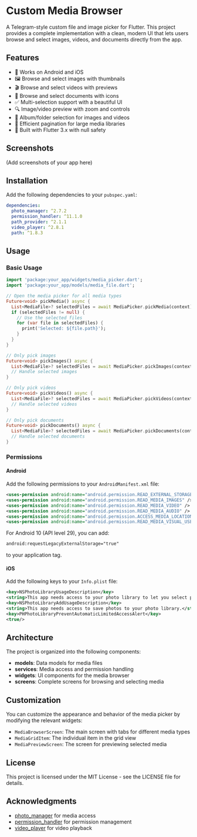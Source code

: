 # Custom Media Browser

A Telegram-style custom file and image picker for Flutter. This project provides a complete implementation with a clean, modern UI that lets users browse and select images, videos, and documents directly from the app.

## Features

- 📱 Works on Android and iOS
- 🖼️ Browse and select images with thumbnails
- 🎬 Browse and select videos with previews
- 📄 Browse and select documents with icons
- ✅ Multi-selection support with a beautiful UI
- 🔍 Image/video preview with zoom and controls
- 📂 Album/folder selection for images and videos
- 🔄 Efficient pagination for large media libraries
- 🎯 Built with Flutter 3.x with null safety

## Screenshots

(Add screenshots of your app here)

## Installation

Add the following dependencies to your `pubspec.yaml`:

```yaml
dependencies:
  photo_manager: ^2.7.2
  permission_handler: ^11.1.0
  path_provider: ^2.1.1
  video_player: ^2.8.1
  path: ^1.8.3
```

## Usage

### Basic Usage

```dart
import 'package:your_app/widgets/media_picker.dart';
import 'package:your_app/models/media_file.dart';

// Open the media picker for all media types
Future<void> pickMedia() async {
  List<MediaFile>? selectedFiles = await MediaPicker.pickMedia(context);
  if (selectedFiles != null) {
    // Use the selected files
    for (var file in selectedFiles) {
      print('Selected: ${file.path}');
    }
  }
}

// Only pick images
Future<void> pickImages() async {
  List<MediaFile>? selectedFiles = await MediaPicker.pickImages(context);
  // Handle selected images
}

// Only pick videos
Future<void> pickVideos() async {
  List<MediaFile>? selectedFiles = await MediaPicker.pickVideos(context);
  // Handle selected videos
}

// Only pick documents
Future<void> pickDocuments() async {
  List<MediaFile>? selectedFiles = await MediaPicker.pickDocuments(context);
  // Handle selected documents
}
```

### Permissions

#### Android

Add the following permissions to your `AndroidManifest.xml` file:

```xml
<uses-permission android:name="android.permission.READ_EXTERNAL_STORAGE" />
<uses-permission android:name="android.permission.READ_MEDIA_IMAGES" />
<uses-permission android:name="android.permission.READ_MEDIA_VIDEO" />
<uses-permission android:name="android.permission.READ_MEDIA_AUDIO" />
<uses-permission android:name="android.permission.ACCESS_MEDIA_LOCATION" />
<uses-permission android:name="android.permission.READ_MEDIA_VISUAL_USER_SELECTED" />
```

For Android 10 (API level 29), you can add:

```xml
android:requestLegacyExternalStorage="true"
```

to your application tag.

#### iOS

Add the following keys to your `Info.plist` file:

```xml
<key>NSPhotoLibraryUsageDescription</key>
<string>This app needs access to your photo library to let you select photos and videos.</string>
<key>NSPhotoLibraryAddUsageDescription</key>
<string>This app needs access to save photos to your photo library.</string>
<key>PHPhotoLibraryPreventAutomaticLimitedAccessAlert</key>
<true/>
```

## Architecture

The project is organized into the following components:

- **models**: Data models for media files
- **services**: Media access and permission handling
- **widgets**: UI components for the media browser
- **screens**: Complete screens for browsing and selecting media

## Customization

You can customize the appearance and behavior of the media picker by modifying the relevant widgets:

- `MediaBrowserScreen`: The main screen with tabs for different media types
- `MediaGridItem`: The individual item in the grid view
- `MediaPreviewScreen`: The screen for previewing selected media

## License

This project is licensed under the MIT License - see the LICENSE file for details.

## Acknowledgments

- [photo_manager](https://pub.dev/packages/photo_manager) for media access
- [permission_handler](https://pub.dev/packages/permission_handler) for permission management
- [video_player](https://pub.dev/packages/video_player) for video playback
